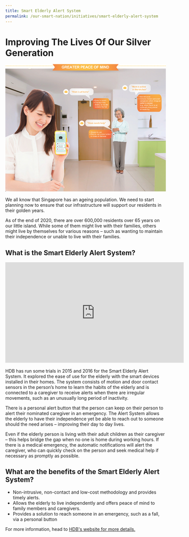 ```yaml
---
title: Smart Elderly Alert System
permalink: /our-smart-nation/initiatives/smart-elderly-alert-system
---
```


# Improving The Lives Of Our Silver Generation

![Smart elderly alert system](/images/our-smart-nation/Initiatives/smart-elderly-alert-system.jpg)

We all know that Singapore has an ageing population. We need to start planning now to ensure that our infrastructure will support our residents in their golden years. 

As of the end of 2020, there are over 600,000 residents over 65 years on our little island. While some of them might live with their families, others might live by themselves for various reasons – such as wanting to maintain their independence or unable to live with their families.

## What is the Smart Elderly Alert System?

<iframe width="560" height="315" src="https://www.youtube.com/embed/cexGXwsvUSc" frameborder="0" allow="accelerometer; autoplay; clipboard-write; encrypted-media; gyroscope; picture-in-picture" allowfullscreen></iframe>

HDB has run some trials in 2015 and 2016 for the Smart Elderly Alert System. It explored the ease of use for the elderly with the smart devices installed in their homes. The system consists of motion and door contact sensors in the person’s home to learn the habits of the elderly and is connected to a caregiver to receive alerts when there are irregular movements, such as an unusually long period of inactivity. 

There is a personal alert button that the person can keep on their person to alert their nominated caregiver in an emergency. The Alert System allows the elderly to have their independence yet be able to reach out to someone should the need arises – improving their day to day lives. 

Even if the elderly person is living with their adult children as their caregiver – this helps bridge the gap when no one is home during working hours. If there is a medical emergency, the automatic notifications will alert the caregiver, who can quickly check on the person and seek medical help if necessary as promptly as possible. 


## What are the benefits of the Smart Elderly Alert System? 
- Non-intrusive, non-contact and low-cost methodology and provides timely alerts.
- Allows the elderly to live independently and offers peace of mind to family members and caregivers.
- Provides a solution to reach someone in an emergency, such as a fall, via a personal button 

For more information, head to <a href="https://www.hdb.gov.sg/about-us/our-role/smart-and-sustainable-living/smart-hdb-town-page/hdb-smart-home-exhibition" target="_blank">HDB's website for more details.</a>
